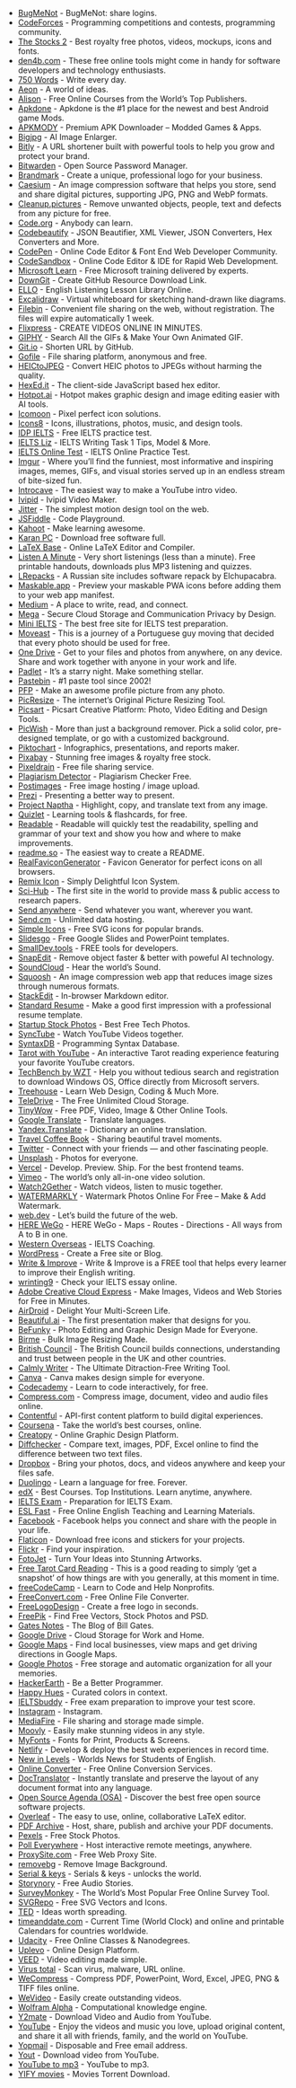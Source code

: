 - <a href="http://bugmenot.com" target="_blank">BugMeNot</a> - BugMeNot: share logins.
- <a href="http://codeforces.com" target="_blank">CodeForces</a> - Programming competitions and contests, programming community.
- <a href="http://thestocks.im" target="_blank">The Stocks 2</a> - Best royalty free photos, videos, mockups, icons and fonts.
- <a href="http://www.den4b.com/tools" target="_blank">den4b.com</a> - These free online tools might come in handy for software developers and technology enthusiasts.
- <a href="https://750words.com" target="_blank">750 Words</a> - Write every day.
- <a href="https://aeon.co" target="_blank">Aeon</a> - A world of ideas.
- <a href="https://alison.com" target="_blank">Alison</a> - Free Online Courses from the World’s Top Publishers.
- <a href="https://apkdone.com" target="_blank">Apkdone</a> - Apkdone is the #1 place for the newest and best Android game Mods.
- <a href="https://apkmody.io" target="_blank">APKMODY</a> - Premium APK Downloader – Modded Games & Apps.
- <a href="https://bigjpg.com/" target="_blank">Bigjpg</a> - AI Image Enlarger.
- <a href="https://bitly.com/" target="_blank">Bitly</a> - A URL shortener built with powerful tools to help you grow and protect your brand.
- <a href="https://bitwarden.com" target="_blank">Bitwarden</a> - Open Source Password Manager.
- <a href="https://brandmark.io/" target="_blank">Brandmark</a> - Create a unique, professional logo for your business.
- <a href="https://caesium.app/" target="_blank">Caesium</a> - An image compression software that helps you store, send and share digital pictures, supporting JPG, PNG and WebP formats.
- <a href="https://cleanup.pictures/" target="_blank">Cleanup.pictures</a> - Remove unwanted objects, people, text and defects from any picture for free.
- <a href="https://code.org" target="_blank">Code.org</a> - Anybody can learn.
- <a href="https://codebeautify.org" target="_blank">Codebeautify</a> - JSON Beautifier, XML Viewer, JSON Converters, Hex Converters and More.
- <a href="https://codepen.io" target="_blank">CodePen</a> - Online Code Editor & Font End Web Developer Community.
- <a href="https://codesandbox.io" target="_blank">CodeSandbox</a> - Online Code Editor & IDE for Rapid Web Development.
- <a href="https://docs.microsoft.com/en-us/learn/" target="_blank">Microsoft Learn</a> - Free Microsoft training delivered by experts.
- <a href="https://downgit.github.io/#/home" target="_blank">DownGit</a> - Create GitHub Resource Download Link.
- <a href="https://elllo.org" target="_blank">ELLO</a> - English Listening Lesson Library Online.
- <a href="https://excalidraw.com/" target="_blank">Excalidraw</a> - Virtual whiteboard for sketching hand-drawn like diagrams.
- <a href="https://filebin.net" target="_blank">Filebin</a> - Convenient file sharing on the web, without registration. The files will expire automatically 1 week.
- <a href="https://flixpress.com" target="_blank">Flixpress</a> - CREATE VIDEOS ONLINE IN MINUTES.
- <a href="https://giphy.com" target="_blank">GIPHY</a> - Search All the GIFs & Make Your Own Animated GIF.
- <a href="https://git.io" target="_blank">Git.io</a> - Shorten URL by GitHub.
- <a href="https://gofile.io" target="_blank">Gofile</a> - File sharing platform, anonymous and free.
- <a href="https://heictojpg.com" target="_blank">HEICtoJPEG</a> - Convert HEIC photos to JPEGs without harming the quality.
- <a href="https://hexed.it" target="_blank">HexEd.it</a> - The client-side JavaScript based hex editor.
- <a href="https://hotpot.ai/" target="_blank">Hotpot.ai</a> - Hotpot makes graphic design and image editing easier with AI tools.
- <a href="https://icomoon.io" target="_blank">Icomoon</a> - Pixel perfect icon solutions.
- <a href="https://icons8.com" target="_blank">Icons8</a> - Icons, illustrations, photos, music, and design tools.
- <a href="https://ielts.idp.com/uae/prepare/ielts-test-preparation-material/free" target="_blank">IDP IELTS</a> - Free IELTS practice test.
- <a href="https://ieltsliz.com" target="_blank">IELTS Liz</a> - IELTS Writing Task 1 Tips, Model & More.
- <a href="https://ieltsonlinetests.com" target="_blank">IELTS Online Test</a> - IELTS Online Practice Test.
- <a href="https://imgur.com/" target="_blank">Imgur</a> - Where you’ll find the funniest, most informative and inspiring images, memes, GIFs, and visual stories served up in an endless stream of bite-sized fun.
- <a href="https://intromaker.com/" target="_blank">Introcave</a> - The easiest way to make a YouTube intro video.
- <a href="https://ivipid.com" target="_blank">Ivipid</a> - Ivipid Video Maker.
- <a href="https://jitter.video/" target="_blank">Jitter</a> - The simplest motion design tool on the web.
- <a href="https://jsfiddle.net" target="_blank">JSFiddle</a> - Code Playground.
- <a href="https://kahoot.com" target="_blank">Kahoot</a> - Make learning awesome.
- <a href="https://karanpc.com" target="_blank">Karan PC</a> - Download free software full.
- <a href="https://latexbase.com" target="_blank">LaTeX Base</a> - Online LaTeX Editor and Compiler.
- <a href="https://listenaminute.com" target="_blank">Listen A Minute</a> - Very short listenings (less than a minute). Free printable handouts, downloads plus MP3 listening and quizzes.
- <a href="https://lrepacks.net" target="_blank">LRepacks</a> - A Russian site includes software repack by Elchupacabra.
- <a href="https://maskable.app" target="_blank">Maskable.app</a> - Preview your maskable PWA icons before adding them to your web app manifest.
- <a href="https://medium.com" target="_blank">Medium</a> - A place to write, read, and connect.
- <a href="https://mega.io" target="_blank">Mega</a> - Secure Cloud Storage and Communication Privacy by Design.
- <a href="https://mini-ielts.com/" target="_blank">Mini IELTS</a> - The best free site for IELTS test preparation.
- <a href="https://moveast.me" target="_blank">Moveast</a> - This is a journey of a Portuguese guy moving that decided that every photo should be used for free.
- <a href="https://onedrive.live.com" target="_blank">One Drive</a> - Get to your files and photos from anywhere, on any device. Share and work together with anyone in your work and life.
- <a href="https://padlet.com/" target="_blank">Padlet</a> - It’s a starry night. Make something stellar.
- <a href="https://pastebin.com/" target="_blank">Pastebin</a> - #1 paste tool since 2002!
- <a href="https://pfpmaker.com/" target="_blank">PFP</a> - Make an awesome profile picture from any photo.
- <a href="https://picresize.com/" target="_blank">PicResize</a> - The internet’s Original Picture Resizing Tool.
- <a href="https://picsart.com/" target="_blank">Picsart</a> - Picsart Creative Platform: Photo, Video Editing and Design Tools.
- <a href="https://picwish.com/" target="_blank">PicWish</a> - More than just a background remover. Pick a solid color, pre-designed template, or go with a customized background.
- <a href="https://piktochart.com" target="_blank">Piktochart</a> - Infographics, presentations, and reports maker.
- <a href="https://pixabay.com/" target="_blank">Pixabay</a> - Stunning free images & royalty free stock.
- <a href="https://pixeldrain.com" target="_blank">Pixeldrain</a> - Free file sharing service.
- <a href="https://plagiarismdetector.net/" target="_blank">Plagiarism Detector</a> - Plagiarism Checker Free.
- <a href="https://postimages.org" target="_blank">Postimages</a> - Free image hosting / image upload.
- <a href="https://prezi.com" target="_blank">Prezi</a> - Presenting a better way to present.
- <a href="https://projectnaptha.com" target="_blank">Project Naptha</a> - Highlight, copy, and translate text from any image.
- <a href="https://quizlet.com" target="_blank">Quizlet</a> - Learning tools & flashcards, for free.
- <a href="https://readable.com" target="_blank">Readable</a> - Readable will quickly test the readability, spelling and grammar of your text and show you how and where to make improvements.
- <a href="https://readme.so" target="_blank">readme.so</a> - The easiest way to create a README.
- <a href="https://realfavicongenerator.net/" target="_blank">RealFaviconGenerator</a> - Favicon Generator for perfect icons on all browsers.
- <a href="https://remixicon.com" target="_blank">Remix Icon</a> - Simply Delightful Icon System.
- <a href="https://sci-hub.hkvisa.net/" target="_blank">Sci-Hub</a> - The first site in the world to provide mass & public access to research papers.
- <a href="https://send-anywhere.com" target="_blank">Send anywhere</a> - Send whatever you want, wherever you want.
- <a href="https://send.cm" target="_blank">Send.cm</a> - Unlimited data hosting.
- <a href="https://simpleicons.org" target="_blank">Simple Icons</a> - Free SVG icons for popular brands.
- <a href="https://slidesgo.com/" target="_blank">Slidesgo</a> - Free Google Slides and PowerPoint templates.
- <a href="https://smalldev.tools/" target="_blank">SmallDev.tools</a> - FREE tools for developers.
- <a href="https://snapedit.app/" target="_blank">SnapEdit</a> - Remove object faster & better with poweful AI technology.
- <a href="https://soundcloud.com" target="_blank">SoundCloud</a> - Hear the world’s Sound.
- <a href="https://squoosh.app/" target="_blank">Squoosh</a> - An image compression web app that reduces image sizes through numerous formats.
- <a href="https://stackedit.io" target="_blank">StackEdit</a> - In-browser Markdown editor.
- <a href="https://standardresume.co" target="_blank">Standard Resume</a> - Make a good first impression with a professional resume template.
- <a href="https://startupstockphotos.com" target="_blank">Startup Stock Photos</a> - Best Free Tech Photos.
- <a href="https://sync-tube.de/" target="_blank">SyncTube</a> - Watch YouTube Videos together.
- <a href="https://syntaxdb.com" target="_blank">SyntaxDB</a> - Programming Syntax Database.
- <a href="https://tarot.withyoutube.com/" target="_blank">Tarot with YouTube</a> - An interactive Tarot reading experience featuring your favorite YouTube creators.
- <a href="https://tb.rg-adguard.net/public.php" target="_blank">TechBench by WZT</a> - Help you without tedious search and registration to download Windows OS, Office directly from Microsoft servers.
- <a href="https://teamtreehouse.com" target="_blank">Treehouse</a> - Learn Web Design, Coding & Much More.
- <a href="https://teledriveapp.com/" target="_blank">TeleDrive</a> - The Free Unlimited Cloud Storage.
- <a href="https://tinywow.com/" target="_blank">TinyWow</a> - Free PDF, Video, Image & Other Online Tools.
- <a href="https://translate.google.com" target="_blank">Google Translate</a> - Translate languages.
- <a href="https://translate.yandex.com/" target="_blank">Yandex.Translate</a> - Dictionary an online translation.
- <a href="https://travelcoffeebook.com" target="_blank">Travel Coffee Book</a> - Sharing beautiful travel moments.
- <a href="https://twitter.com" target="_blank">Twitter</a> - Connect with your friends — and other fascinating people.
- <a href="https://unsplash.com" target="_blank">Unsplash</a> - Photos for everyone.
- <a href="https://vercel.com/" target="_blank">Vercel</a> - Develop. Preview. Ship. For the best frontend teams.
- <a href="https://vimeo.com/" target="_blank">Vimeo</a> - The world’s only all-in-one video solution.
- <a href="https://w2g.tv/" target="_blank">Watch2Gether</a> - Watch videos, listen to music together.
- <a href="https://watermarkly.com/" target="_blank">WATERMARKLY</a> - Watermark Photos Online For Free – Make & Add Watermark.
- <a href="https://web.dev" target="_blank">web.dev</a> - Let’s build the future of the web.
- <a href="https://wego.here.com" target="_blank">HERE WeGo</a> - HERE WeGo - Maps - Routes - Directions - All ways from A to B in one.
- <a href="https://western-overseas.com" target="_blank">Western Overseas</a> - IELTS Coaching.
- <a href="https://wordpress.com" target="_blank">WordPress</a> - Create a Free site or Blog.
- <a href="https://writeandimprove.com/" target="_blank">Write & Improve</a> - Write & Improve is a FREE tool that helps every learner to improve their English writing.
- <a href="https://writing9.com" target="_blank">wrinting9</a> - Check your IELTS essay online.
- <a href="https://www.adobe.com/express/" target="_blank">Adobe Creative Cloud Express</a> - Make Images, Videos and Web Stories for Free in Minutes.
- <a href="https://www.airdroid.com/" target="_blank">AirDroid</a> - Delight Your Multi-Screen Life.
- <a href="https://www.beautiful.ai/" target="_blank">Beautiful.ai</a> - The first presentation maker that designs for you.
- <a href="https://www.befunky.com/" target="_blank">BeFunky</a> - Photo Editing and Graphic Design Made for Everyone.
- <a href="https://www.birme.net/" target="_blank">Birme</a> - Bulk Image Resizing Made.
- <a href="https://www.britishcouncil.org" target="_blank">British Council</a> - The British Council builds connections, understanding and trust between people in the UK and other countries.
- <a href="https://www.calmlywriter.com" target="_blank">Calmly Writer</a> - The Ultimate Ditraction-Free Writing Tool.
- <a href="https://www.canva.com" target="_blank">Canva</a> - Canva makes design simple for everyone.
- <a href="https://www.codecademy.com" target="_blank">Codecademy</a> - Learn to code interactively, for free.
- <a href="https://www.compresss.com" target="_blank">Compress.com</a> - Compress image, document, video and audio files online.
- <a href="https://www.contentful.com" target="_blank">Contentful</a> - API-first content platform to build digital experiences.
- <a href="https://www.coursera.org" target="_blank">Coursena</a> - Take the world’s best courses, online.
- <a href="https://www.creatopy.com" target="_blank">Creatopy</a> - Online Graphic Design Platform.
- <a href="https://www.diffchecker.com/" target="_blank">Diffchecker</a> - Compare text, images, PDF, Excel online to find the difference between two text files.
- <a href="https://www.dropbox.com" target="_blank">Dropbox</a> - Bring your photos, docs, and videos anywhere and keep your files safe.
- <a href="https://www.duolingo.com" target="_blank">Duolingo</a> - Learn a language for free. Forever.
- <a href="https://www.edx.org" target="_blank">edX</a> - Best Courses. Top Institutions. Learn anytime, anywhere.
- <a href="https://www.english-exam.org/IELTS/" target="_blank">IELTS Exam</a> - Preparation for IELTS Exam.
- <a href="https://www.eslfast.com" target="_blank">ESL Fast</a> - Free Online English Teaching and Learning Materials.
- <a href="https://www.facebook.com" target="_blank">Facebook</a> - Facebook helps you connect and share with the people in your life.
- <a href="https://www.flaticon.com" target="_blank">Flaticon</a> - Download free icons and stickers for your projects.
- <a href="https://www.flickr.com" target="_blank">Flickr</a> - Find your inspiration.
- <a href="https://www.fotojet.com" target="_blank">FotoJet</a> - Turn Your Ideas into Stunning Artworks.
- <a href="https://www.free-tarot-reading.net/free" target="_blank">Free Tarot Card Reading</a> - This is a good reading to simply ‘get a snapshot’ of how things are with you generally, at this moment in time.
- <a href="https://www.freecodecamp.org/" target="_blank">freeCodeCamp</a> - Learn to Code and Help Nonprofits.
- <a href="https://www.freeconvert.com" target="_blank">FreeConvert.com</a> - Free Online File Converter.
- <a href="https://www.freelogodesign.org" target="_blank">FreeLogoDesign</a> - Create a free logo in seconds.
- <a href="https://www.freepik.com" target="_blank">FreePik</a> - Find Free Vectors, Stock Photos and PSD.
- <a href="https://www.gatesnotes.com" target="_blank">Gates Notes</a> - The Blog of Bill Gates.
- <a href="https://www.google.com/drive/" target="_blank">Google Drive</a> - Cloud Storage for Work and Home.
- <a href="https://www.google.com/maps/@?dg=dbrw&newdg=1" target="_blank">Google Maps</a> - Find local businesses, view maps and get driving directions in Google Maps.
- <a href="https://www.google.com/photos/about/" target="_blank">Google Photos</a> - Free storage and automatic organization for all your memories.
- <a href="https://www.hackerearth.com" target="_blank">HackerEarth</a> - Be a Better Programmer.
- <a href="https://www.happyhues.co" target="_blank">Happy Hues</a> - Curated colors in context.
- <a href="https://www.ieltsbuddy.com" target="_blank">IELTSbuddy</a> - Free exam preparation to improve your test score.
- <a href="https://www.instagram.com" target="_blank">Instagram</a> - Instagram.
- <a href="https://www.mediafire.com" target="_blank">MediaFire</a> - File sharing and storage made simple.
- <a href="https://www.moovly.com" target="_blank">Moovly</a> - Easily make stunning videos in any style.
- <a href="https://www.myfonts.com/" target="_blank">MyFonts</a> - Fonts for Print, Products & Screens.
- <a href="https://www.netlify.com/" target="_blank">Netlify</a> - Develop & deploy the best web experiences in record time.
- <a href="https://www.newsinlevels.com" target="_blank">New in Levels</a> - Worlds News for Students of English.
- <a href="https://www.onlineconverter.com" target="_blank">Online Converter</a> - Free Online Conversion Services.
- <a href="https://www.onlinedoctranslator.com/en/" target="_blank">DocTranslator</a> - Instantly translate and preserve the layout of any document format into any language.
- <a href="https://www.opensourceagenda.com/" target="_blank">Open Source Agenda (OSA)</a> - Discover the best free open source software projects.
- <a href="https://www.overleaf.com" target="_blank">Overleaf</a> - The easy to use, online, collaborative LaTeX editor.
- <a href="https://www.pdf-archive.com" target="_blank">PDF Archive</a> - Host, share, publish and archive your PDF documents.
- <a href="https://www.pexels.com" target="_blank">Pexels</a> - Free Stock Photos.
- <a href="https://www.polleverywhere.com" target="_blank">Poll Everywhere</a> - Host interactive remote meetings, anywhere.
- <a href="https://www.proxysite.com" target="_blank">ProxySite.com</a> - Free Web Proxy Site.
- <a href="https://www.remove.bg" target="_blank">removebg</a> - Remove Image Background.
- <a href="https://www.serials.ws" target="_blank">Serial & keys</a> - Serials & keys - unlocks the world.
- <a href="https://www.storynory.com" target="_blank">Storynory</a> - Free Audio Stories.
- <a href="https://www.surveymonkey.com" target="_blank">SurveyMonkey</a> - The World’s Most Popular Free Online Survey Tool.
- <a href="https://www.svgrepo.com/" target="_blank">SVGRepo</a> - Free SVG Vectors and Icons.
- <a href="https://www.ted.com/" target="_blank">TED</a> - Ideas worth spreading.
- <a href="https://www.timeanddate.com" target="_blank">timeanddate.com</a> - Current Time (World Clock) and online and printable Calendars for countries worldwide.
- <a href="https://www.udacity.com" target="_blank">Udacity</a> - Free Online Classes & Nanodegrees.
- <a href="https://www.uplevo.com/get-started" target="_blank">Uplevo</a> - Online Design Platform.
- <a href="https://www.veed.io" target="_blank">VEED</a> - Video editing made simple.
- <a href="https://www.virustotal.com/gui/" target="_blank">Virus total</a> - Scan virus, malware, URL online.
- <a href="https://www.wecompress.com/en" target="_blank">WeCompress</a> - Compress PDF, PowerPoint, Word, Excel, JPEG, PNG & TIFF files online.
- <a href="https://www.wevideo.com" target="_blank">WeVideo</a> - Easily create outstanding videos.
- <a href="https://www.wolframalpha.com" target="_blank">Wolfram Alpha</a> - Computational knowledge engine.
- <a href="https://www.y2mate.com/" target="_blank">Y2mate</a> - Download Video and Audio from YouTube.
- <a href="https://www.youtube.com" target="_blank">YouTube</a> - Enjoy the videos and music you love, upload original content, and share it all with friends, family, and the world on YouTube.
- <a href="https://yopmail.com/en/" target="_blank">Yopmail</a> - Disposable and Free email address.
- <a href="https://yout.com" target="_blank">Yout</a> - Download video from YouTube.
- <a href="https://ytmp3.cc" target="_blank">YouTube to mp3</a> - YouTube to mp3.
- <a href="https://yts.mx" target="_blank">YIFY movies</a> - Movies Torrent Download.
